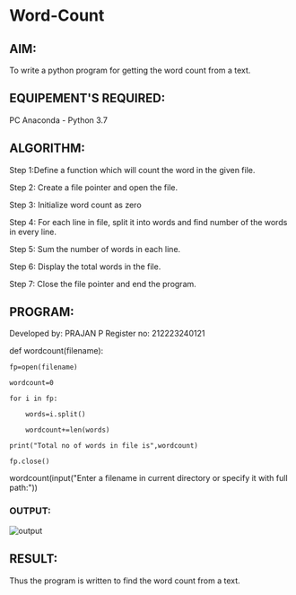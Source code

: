 # Word-Count
## AIM:
To write a python program for getting the word count from a text.
## EQUIPEMENT'S REQUIRED: 
PC
Anaconda - Python 3.7
## ALGORITHM: 
Step 1:Define a function which will count the word in the given file.

Step 2: Create a file pointer and open the file. 

Step 3: Initialize word count as zero

Step 4: For each line in file, split it into words and find number of the words in every line. 

Step 5: Sum the number of words in each line.

Step 6: Display the total words in the file.

Step 7: Close the file pointer and end the program.

## PROGRAM:
Developed by: PRAJAN P
Register no: 212223240121

def wordcount(filename):

    fp=open(filename)
    
    wordcount=0
    
    for i in fp:
    
        words=i.split()
        
        wordcount+=len(words)
        
    print("Total no of words in file is",wordcount)
    
    fp.close()
    
wordcount(input("Enter a filename in current directory or specify it with full path:"))

### OUTPUT:
![output](https://github.com/PRAJAN-23013995/Word-Count/assets/150313345/48db4b8d-def6-4e01-aeee-4bcaedaeaaea)

## RESULT:
Thus the program is written to find the word count from a text.
